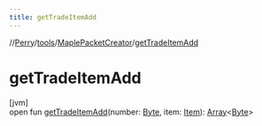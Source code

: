 ```yaml
---
title: getTradeItemAdd
---
```

//[Perry](../../../index.html)/[tools](../index.html)/[MaplePacketCreator](index.html)/[getTradeItemAdd](get-trade-item-add.html)



# getTradeItemAdd



[jvm]\
open fun [getTradeItemAdd](get-trade-item-add.html)(number: [Byte](https://kotlinlang.org/api/latest/jvm/stdlib/kotlin/-byte/index.html), item: [Item](../../client.inventory/-item/index.html)): [Array](https://kotlinlang.org/api/latest/jvm/stdlib/kotlin/-array/index.html)&lt;[Byte](https://kotlinlang.org/api/latest/jvm/stdlib/kotlin/-byte/index.html)&gt;




